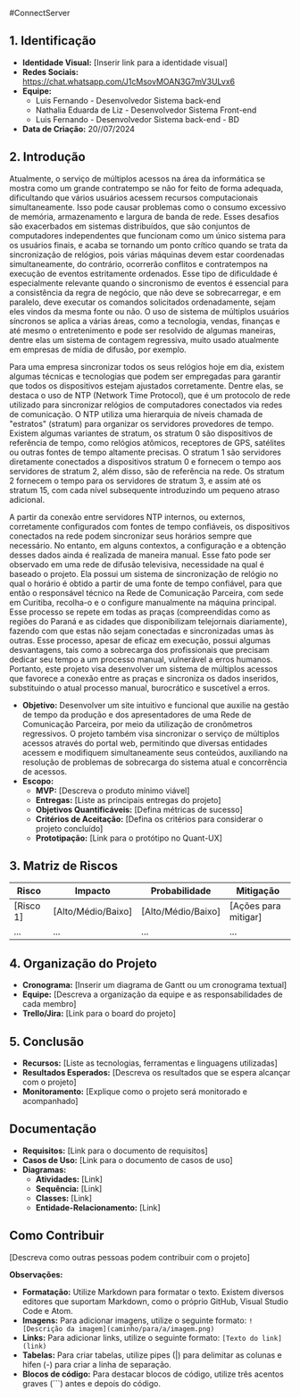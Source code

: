 #ConnectServer

## 1. Identificação

* **Identidade Visual:** [Inserir link para a identidade visual]
* **Redes Sociais:** https://chat.whatsapp.com/J1cMsovMOAN3G7mV3ULvx6
* **Equipe:**
  * Luis Fernando - Desenvolvedor Sistema back-end
  * Nathalia Eduarda de Liz - Desenvolvedor Sistema Front-end
  * Luis Fernando - Desenvolvedor Sistema back-end - BD
* **Data de Criação:** 20//07/2024

## 2. Introdução
Atualmente, o serviço de múltiplos acessos na área da informática se mostra como um grande contratempo se não for feito de forma adequada, dificultando que vários usuários acessem recursos computacionais simultaneamente. Isso pode causar problemas como o consumo excessivo de memória, armazenamento e largura de banda de rede. Esses desafios são exacerbados em sistemas distribuídos, que são conjuntos de computadores independentes que funcionam como um único sistema para os usuários finais, e acaba se tornando um ponto crítico quando se trata da sincronização de relógios, pois várias máquinas devem estar coordenadas simultaneamente, do contrário, ocorrerão conflitos e contratempos na execução de eventos estritamente ordenados. Esse tipo de dificuldade é especialmente relevante quando o sincronismo de eventos é essencial para a consistência da regra de negócio, que não deve se sobrecarregar, e em paralelo, deve executar os comandos solicitados ordenadamente, sejam eles vindos da mesma fonte ou não. O uso de sistema de múltiplos usuários síncronos se aplica a várias áreas, como a tecnologia, vendas, finanças e até mesmo o entretenimento e pode ser resolvido de algumas maneiras, dentre elas um sistema de contagem regressiva, muito usado atualmente em empresas de mídia de difusão, por exemplo. 

Para uma empresa sincronizar todos os seus relógios hoje em dia, existem algumas técnicas e tecnologias que podem ser empregadas para garantir que todos os dispositivos estejam ajustados corretamente. Dentre elas, se destaca o uso de NTP (Network Time Protocol), que é um protocolo de rede utilizado para sincronizar relógios de computadores conectados via redes de comunicação. O NTP utiliza uma hierarquia de níveis chamada de "estratos" (stratum) para organizar os servidores provedores de tempo. Existem algumas variantes de stratum, os stratum 0 são dispositivos de referência de tempo, como relógios atômicos, receptores de GPS, satélites ou outras fontes de tempo altamente precisas. O stratum 1 são servidores diretamente conectados a dispositivos stratum 0 e fornecem o tempo aos servidores de stratum 2, além disso, são de referência na rede. Os stratum 2 fornecem o tempo para os servidores de stratum 3, e assim até os stratum 15, com cada nível subsequente introduzindo um pequeno atraso adicional.

A partir da conexão entre servidores NTP internos, ou externos, corretamente configurados com fontes de tempo confiáveis, os dispositivos conectados na  rede podem sincronizar seus horários sempre que necessário. No entanto, em alguns contextos, a configuração e a obtenção desses dados ainda é realizada de maneira manual. Esse fato pode ser observado em uma rede de difusão televisiva, necessidade na qual é baseado o projeto. Ela possui um sistema de sincronização de relógio no qual o horário é obtido a partir de uma fonte de tempo confiável, para que  então o responsável técnico na Rede de Comunicação Parceira, com  sede em  Curitiba, recolha-o  e o configure  manualmente na máquina principal. Esse processo se repete em todas as praças (compreendidas como as regiões do Paraná e as cidades que disponibilizam telejornais diariamente), fazendo com que estas não sejam conectadas e sincronizadas umas às outras. Esse processo, apesar de eficaz em execução, possui algumas  desvantagens, tais como a sobrecarga dos profissionais que precisam dedicar seu tempo a um processo manual, vulnerável a erros humanos. Portanto, este projeto visa desenvolver um sistema de múltiplos acessos que favorece a conexão entre as praças e sincroniza os dados inseridos, substituindo o atual processo manual, burocrático e suscetível a erros.      

* **Objetivo:** Desenvolver um site intuitivo e funcional que auxilie na gestão de tempo da produção e dos apresentadores de uma Rede de Comunicação Parceira, por meio da utilização de cronômetros regressivos. O projeto também visa sincronizar o serviço de múltiplos acessos através do portal web, permitindo que diversas entidades acessem e modifiquem simultaneamente seus conteúdos, auxiliando na resolução de problemas de sobrecarga do sistema atual e concorrência de acessos.
* **Escopo:**
  * **MVP:** [Descreva o produto mínimo viável]
  * **Entregas:** [Liste as principais entregas do projeto]
  * **Objetivos Quantificáveis:** [Defina métricas de sucesso]
  * **Critérios de Aceitação:** [Defina os critérios para considerar o projeto concluído]
  * **Prototipação:** [Link para o protótipo no Quant-UX]

## 3. Matriz de Riscos

| Risco | Impacto | Probabilidade | Mitigação |
|---|---|---|---|
| [Risco 1] | [Alto/Médio/Baixo] | [Alto/Médio/Baixo] | [Ações para mitigar] |
| ... | ... | ... | ... |

## 4. Organização do Projeto

* **Cronograma:** [Inserir um diagrama de Gantt ou um cronograma textual]
* **Equipe:** [Descreva a organização da equipe e as responsabilidades de cada membro]
* **Trello/Jira:** [Link para o board do projeto]

## 5. Conclusão

* **Recursos:** [Liste as tecnologias, ferramentas e linguagens utilizadas]
* **Resultados Esperados:** [Descreva os resultados que se espera alcançar com o projeto]
* **Monitoramento:** [Explique como o projeto será monitorado e acompanhado]

## Documentação

* **Requisitos:** [Link para o documento de requisitos]
* **Casos de Uso:** [Link para o documento de casos de uso]
* **Diagramas:**
  * **Atividades:** [Link]
  * **Sequência:** [Link]
  * **Classes:** [Link]
  * **Entidade-Relacionamento:** [Link]

## Como Contribuir

[Descreva como outras pessoas podem contribuir com o projeto]

**Observações:**

* **Formatação:** Utilize Markdown para formatar o texto. Existem diversos editores que suportam Markdown, como o próprio GitHub, Visual Studio Code e Atom.
* **Imagens:** Para adicionar imagens, utilize o seguinte formato: `![Descrição da imagem](caminho/para/a/imagem.png)`
* **Links:** Para adicionar links, utilize o seguinte formato: `[Texto do link](link)`
* **Tabelas:** Para criar tabelas, utilize pipes (|) para delimitar as colunas e hifen (-) para criar a linha de separação.
* **Blocos de código:** Para destacar blocos de código, utilize três acentos graves (```) antes e depois do código.
